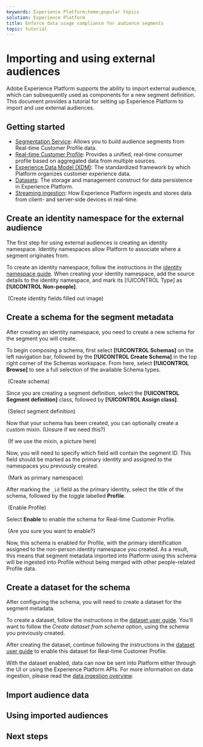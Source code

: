 ```yaml
---
keywords: Experience Platform;home;popular topics
solution: Experience Platform
title: Enforce data usage compliance for audience segments
topic: tutorial
---
```


# Importing and using external audiences

Adobe Experience Platform supports the ability to import external audience, which can subsequently used as components for a new segment definition. This document provides a tutorial for setting up Experience Platform to import and use external audiences.

## Getting started

- [Segmentation Service](../home.md): Allows you to build audience segments from Real-time Customer Profile data.
- [Real-time Customer Profile](../../profile/home.md): Provides a unified, real-time consumer profile based on aggregated data from multiple sources.
- [Experience Data Model (XDM)](../../xdm/home.md): The standardized framework by which Platform organizes customer experience data.
- [Datasets](../../catalog/datasets/overview.md): The storage and management construct for data persistence in Experience Platform.
- [Streaming ingestion](../../ingestion/streaming-ingestion/overview.md): How Experience Platform ingests and stores data from client- and server-side devices in real-time.

## Create an identity namespace for the external audience

The first step for using external audiences is creating an identity namespace. Identity namespaces allow Platform to associate where a segment originates from.

To create an identity namespace, follow the instructions in the [identity namespace guide](../../identity-service/namespaces.md#manage-namespaces). When creating your identity namespace, add the source details to the identity namespace, and mark its [!UICONTROL Type] as **[!UICONTROL Non-people]**.

![]() (Create identity fields filled out image)

## Create a schema for the segment metadata

After creating an identity namespace, you need to create a new schema for the segment you will create.

To begin composing a schema, first select **[!UICONTROL Schemas]** on the left navigation bar, followed by the **[!UICONTROL Create Schema]** in the top right corner of the Schemas workspace. From here, select **[!UICONTROL Browse]** to see a full selection of the available Schema types.

![]() (Create schema)

Since you are creating a segment definition, select the **[!UICONTROL Segment definition]** class, followed by **[!UICONTROL Assign class]**. 

![]() (Select segment definition)

Now that your schema has been created, you can optionally create a custom mixin. (Unsure if we need this?)

![]() (If we use the mixin, a picture here)

Now, you will need to specify which field will contain the segment ID. This field should be marked as the primary identity and assigned to the namespaces you previously created.

![]() (Mark as primary namespace)

After marking the `_id` field as the primary identity, select the title of the schema, followed by the toggle labelled **Profile**. 

![]() (Enable Profile)

Select **Enable** to enable the schema for Real-time Customer Profile.

![]() (Are you sure you want to enable?)

Now, this schema is enabled for Profile, with the primary identification assigned to the non-person identity namespace you created. As a result, this means that segment metadata imported into Platform using this schema will be ingested into Profile without being merged with other people-related Profile data.

## Create a dataset for the schema

After configuring the schema, you will need to create a dataset for the segment metadata. 

To create a dataset, follow the instructions in the [dataset user guide](../../catalog/datasets/user-guide.md#create). You'll want to follow the *Create dataset from schema* option, using the schema you previously created.

After creating the dataset, continue following the instructions in the [dataset user guide](../../catalog/datasets/user-guide.md#enable-profile) to enable this dataset for Real-time Customer Profile.

With the dataset enabled, data can now be sent into Platform either through the UI or using the Experience Platform APIs. For more information on data ingestion, please read the [data ingestion overview](../../ingestion/home.md).

## Import audience data



## Using imported audiences

## Next steps